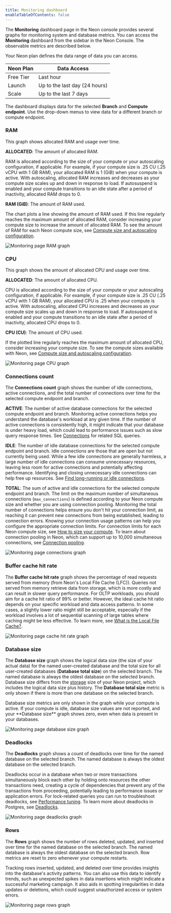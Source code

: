 ```yaml
---
title: Monitoring dashboard
enableTableOfContents: false
---
```


The **Monitoring** dashboard page in the Neon console provides several graphs for monitoring system and database metrics. You can access the **Monitoring** dashboard from the sidebar in the Neon Console. The observable metrics are described below.

Your Neon plan defines the data range of data you can access.

| Neon Plan | Data Access  |
|-----------|--------------|
| Free Tier | Last hour     |
| Launch    | Up to the last day (24 hours)       |
| Scale     | Up to the last 7 days      |

The dashboard displays data for the selected **Branch** and **Compute endpoint**. Use the drop-down menus to view data for a different branch or compute endpoint.

### RAM

This graph shows allocated RAM and usage over time. 

**ALLOCATED**: The amount of allocated RAM. 

RAM is allocated according to the size of your compute or your autoscaling configuration, if applicable. For example, if your compute size is .25 CU (.25 vCPU with 1 GB RAM), your allocated RAM is 1 (GiB) when your compute is active. With autoscaling, allocated RAM increases and decreases as your compute size scales up and down in response to load. If autosuspend is enabled and your compute transitions to an idle state after a period of inactivity, allocated RAM drops to 0.

**RAM (GiB)**: The amount of RAM used.

The chart plots a line showing the amount of RAM used. If this line regularly reaches the maximum amount of allocated RAM, consider increasing your compute size to increase the amount of allocated RAM. To see the amount of RAM for each Neon compute size, see [Compute size and autoscaling configuration](/docs/manage/endpoints#compute-size-and-autoscaling-configuration).

![Monitoring page RAM graph](/docs/introduction/monitor_ram.png)

### CPU

This graph shows the amount of allocated CPU and usage over time.

**ALLOCATED**: The amount of allocated CPU. 

CPU is allocated according to the size of your compute or your autoscaling configuration, if applicable. For example, if your compute size is .25 CU (.25 vCPU with 1 GB RAM), your allocated CPU is .25 when your compute is active. With autoscaling, allocated CPU increases and decreases as your compute size scales up and down in response to load. If autosuspend is enabled and your compute transitions to an idle state after a period of inactivity, allocated CPU drops to 0.

**CPU (CU)**: The amount of CPU used. 

If the plotted line regularly reaches the maximum amount of allocated CPU, consider increasing your compute size. To see the compute sizes available with Neon, see [Compute size and autoscaling configuration](/docs/manage/endpoints#compute-size-and-autoscaling-configuration).

![Monitoring page CPU graph](/docs/introduction/monitor_cpu.png)

### Connections count

The **Connections count** graph shows the number of idle connections, active connections, and the total number of connections over time for the selected compute endpoint and branch.

**ACTIVE**: The number of active database connections for the selected compute endpoint and branch. Monitoring active connections helps you understand the database's workload at any given time. If the number of active connections is consistently high, it might indicate that your database is under heavy load, which could lead to performance issues such as slow query response times. See [Connections](/docs/postgres/query-reference#connections) for related SQL queries.

**IDLE**: The number of idle database connections for the selected compute endpoint and branch. Idle connections are those that are open but not currently being used. While a few idle connections are generally harmless, a large number of idle connections can consume unnecessary resources, leaving less room for active connections and potentially affecting performance. Identifying and closing unnecessary idle connections can help free up resources. See [Find long-running or idle connections](/docs/postgres/query-reference#find-long-running-or-idle-connections).

**TOTAL**: The sum of active and idle connections for the selected compute endpoint and branch. The limit on the maximum number of simultaneous connections (`max_connections`) is defined according to your Neon compute size and whether you are using connection pooling. Monitoring the total number of connections helps ensure you don't hit your connection limit, as reaching it can prevent new connections from being established, leading to connection errors. Knowing your connection usage patterns can help you configure the appropriate connection limits. For connection limits for each Neon compute size, see [How to size your compute](https://neon.tech/docs/manage/endpoints#how-to-size-your-compute). To learn about connection pooling in Neon, which can support up to 10,000 simultaneous connections, see [Connection pooling](/docs/connect/connection-pooling).

![Monitoring page connections graph](/docs/introduction/monitor_connections.png)

### Buffer cache hit rate

The **Buffer cache hit rate** graph shows the percentage of read requests served from memory (from Neon's Local File Cache (LFC)). Queries not served from memory retrieve data from storage, which is more costly and can result in slower query performance. For OLTP workloads, you should aim for a cache hit ratio of 99% or better. However, the ideal cache hit ratio depends on your specific workload and data access patterns. In some cases, a slightly lower ratio might still be acceptable, especially if the workload involves a lot of sequential scanning of large tables where caching might be less effective. To learn more, see [What is the Local File Cache?](/docs/extensions/neon#what-is-the-local-file-cache).

![Monitoring page cache hit rate graph](/docs/introduction/monitor_cache.png)

### Database size

The **Database size** graph shows the logical data size (the size of your actual data) for the named user-created database and the total size for all user-created databases (**Database total size**) on the selected branch. The named database is always the oldest database on the selected branch.  Database size differs from the [storage](/docs/introduction/usage-metrics#storage) size of your Neon project, which includes the logical data size plus history. The **Database total size** metric is only shown if there is more than one database on the selected branch.

<Admonition type="important">
Database size metrics are only shown in the graph while your compute is active. If your compute is idle, database size values are not reported, and your **Database size** graph shows zero, even when data is present in your databases.
</Admonition>

![Monitoring page database size graph](/docs/introduction/monitor_data_size.png)

### Deadlocks

The **Deadlocks** graph shows a count of deadlocks over time for the named database on the selected branch. The named database is always the oldest database on the selected branch.

Deadlocks occur in a database when two or more transactions simultaneously block each other by holding onto resources the other transactions need, creating a cycle of dependencies that prevent any of the transactions from proceeding, potentially leading to performance issues or application errors. For lock-related queries you can run to troubleshoot deadlocks, see [Performance tuning](/docs/postgres/query-reference#performance-tuning). To learn more about deadlocks in Postgres, see [Deadlocks](/docs/current/explicit-locking.html#LOCKING-DEADLOCKS).

![Monitoring page deadlocks graph](/docs/introduction/monitor_deadlocks.png)

### Rows

The **Rows** graph shows the number of rows deleted, updated, and inserted over time for the named database on the selected branch. The named database is always the oldest database on the selected branch. Row metrics are reset to zero whenever your compute restarts.

Tracking rows inserted, updated, and deleted over time provides insights into the database's activity patterns. You can also use this data to identify trends, such as unexpected spikes in data insertions which might indicate a successful marketing campaign. It also aids in spotting irregularities in data updates or deletions, which could suggest unauthorized access or system errors.

![Monitoring page rows graph](/docs/introduction/monitor_rows.png)